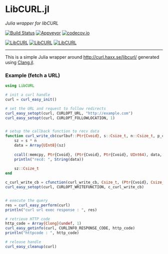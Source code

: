 LibCURL.jl
==========

*Julia wrapper for libCURL*

[![Build Status](https://travis-ci.org/JuliaWeb/LibCURL.jl.svg?branch=master)](https://travis-ci.org/JuliaWeb/LibCURL.jl)
[![Appveyor](https://ci.appveyor.com/api/projects/status/github/JuliaWeb/LibCurl.jl?svg=true)](https://ci.appveyor.com/project/shashi/libcurl-jl)
[![codecov.io](http://codecov.io/github/JuliaWeb/LibCURL.jl/coverage.svg?branch=master)](http://codecov.io/github/JuliaWeb/LibCURL.jl?branch=master)

[![LibCURL](http://pkg.julialang.org/badges/LibCURL_0.4.svg)](http://pkg.julialang.org/?pkg=LibCURL&ver=0.4)
[![LibCURL](http://pkg.julialang.org/badges/LibCURL_0.5.svg)](http://pkg.julialang.org/?pkg=LibCURL&ver=0.5)
[![LibCURL](http://pkg.julialang.org/badges/LibCURL_0.6.svg)](http://pkg.julialang.org/?pkg=LibCURL&ver=0.6)

---
This is a simple Julia wrapper around http://curl.haxx.se/libcurl/ generated using [Clang.jl](https://github.com/ihnorton/Clang.jl).

### Example (fetch a URL)

```julia
using LibCURL

# init a curl handle
curl = curl_easy_init()

# set the URL and request to follow redirects
curl_easy_setopt(curl, CURLOPT_URL, "http://example.com")
curl_easy_setopt(curl, CURLOPT_FOLLOWLOCATION, 1)


# setup the callback function to recv data
function curl_write_cb(curlbuf::Ptr{Cvoid}, s::Csize_t, n::Csize_t, p_ctxt::Ptr{Cvoid})
    sz = s * n
    data = Array{UInt8}(sz)
    
    ccall(:memcpy, Ptr{Cvoid}, (Ptr{Cvoid}, Ptr{Cvoid}, UInt64), data, curlbuf, sz)
    println("recd: ", String(data))
    
    sz::Csize_t
end

c_curl_write_cb = cfunction(curl_write_cb, Csize_t, (Ptr{Cvoid}, Csize_t, Csize_t, Ptr{Cvoid}))
curl_easy_setopt(curl, CURLOPT_WRITEFUNCTION, c_curl_write_cb)


# execute the query
res = curl_easy_perform(curl)
println("curl url exec response : ", res)

# retrieve HTTP code
http_code = Array{Clong}(undef, 1)
curl_easy_getinfo(curl, CURLINFO_RESPONSE_CODE, http_code)
println("httpcode : ", http_code)

# release handle
curl_easy_cleanup(curl)

```
